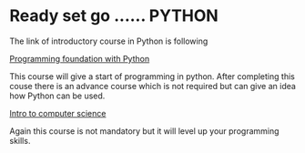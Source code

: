 # Ready set go ...... PYTHON

The link of introductory course in Python is following

[Programming foundation with Python](https://classroom.udacity.com/courses/ud036)

This course will give a start of programming in python. After completing this couse there is an advance course which is not required but can give an idea how Python can be used.

[Intro to computer science](https://classroom.udacity.com/courses/cs101)

Again this course is not mandatory but it will level up your programming skills.